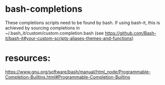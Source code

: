 # bash-completions

These completions scripts need to be found by bash. If using bash-it, this is achieved by sourcing completions in ~/.bash_it/custom/custom.completion.bash
(see https://github.com/Bash-it/bash-it#your-custom-scripts-aliases-themes-and-functions)

# resources:
https://www.gnu.org/software/bash/manual/html_node/Programmable-Completion-Builtins.html#Programmable-Completion-Builtins
